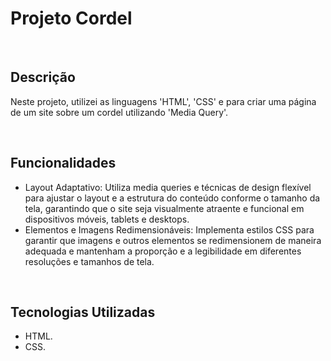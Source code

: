 <h1>Projeto Cordel</h1><br>

<h2>Descrição</h2>
<p>Neste projeto, utilizei as linguagens 'HTML', 'CSS' e para criar uma página de um site sobre um cordel utilizando 'Media Query'.</p><br>

<h2>Funcionalidades</h2>
<ul>
 <li>Layout Adaptativo: Utiliza media queries e técnicas de design flexível para ajustar o layout e a estrutura do conteúdo conforme o tamanho da tela, garantindo que o site seja visualmente atraente e funcional em dispositivos móveis, tablets e desktops.</li>
 <li>Elementos e Imagens Redimensionáveis: Implementa estilos CSS para garantir que imagens e outros elementos se redimensionem de maneira adequada e mantenham a proporção e a legibilidade em diferentes resoluções e tamanhos de tela.</i></li>
</ul><br>

<h2>Tecnologias Utilizadas</h2>
<ul>
 <li>HTML.</li>
 <li>CSS.</li>
</ul>
